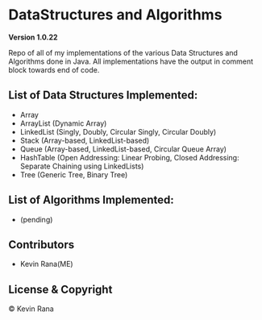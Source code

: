 # DataStructures and Algorithms

**Version 1.0.22**

Repo of all of my implementations of the various Data Structures and Algorithms done in Java. All implementations have the output in comment block towards end of code.

## List of Data Structures Implemented:
- Array
- ArrayList (Dynamic Array)
- LinkedList (Singly, Doubly, Circular Singly, Circular Doubly)
- Stack (Array-based, LinkedList-based)
- Queue (Array-based, LinkedList-based, Circular Queue Array)
- HashTable (Open Addressing: Linear Probing, Closed Addressing: Separate Chaining using LinkedLists)
- Tree (Generic Tree, Binary Tree)

## List of Algorithms Implemented:
- (pending)



## Contributors
- Kevin Rana(ME)

## License & Copyright
© Kevin Rana